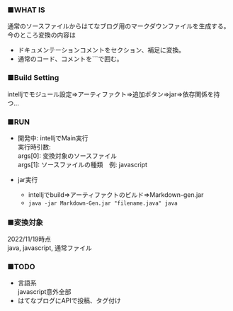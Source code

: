 
### ■WHAT IS  

通常のソースファイルからはてなブログ用のマークダウンファイルを生成する。  
今のところ変換の内容は  
- ドキュメンテーションコメントをセクション、補足に変換。
- 通常のコード、コメントを```で囲む。  

### ■Build Setting
intelljでモジュール設定⇒アーティファクト⇒追加ボタン⇒jar⇒依存関係を持つ...

### ■RUN
- 開発中: intelljでMain実行  
実行時引数:  
args[0]: 変換対象のソースファイル  
args[1]: ソースファイルの種類　例: javascript  
  
- jar実行
  - intelljでbuild⇒アーティファクトのビルド⇒Markdown-gen.jar
  - `java -jar Markdown-Gen.jar "filename.java" java`

### ■変換対象  
2022/11/19時点  
java, javascript, 通常ファイル 

### ■TODO  
- 言語系  
javascript意外全部  
- はてなブログにAPIで投稿、タグ付け
